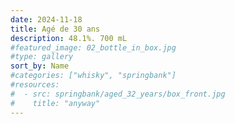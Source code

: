 ```yaml
---
date: 2024-11-18
title: Agé de 30 ans
description: 48.1%. 700 mL
#featured_image: 02_bottle_in_box.jpg
#type: gallery
sort_by: Name
#categories: ["whisky", "springbank"]
#resources:
#  - src: springbank/aged_32_years/box_front.jpg
#    title: "anyway"
---
```

